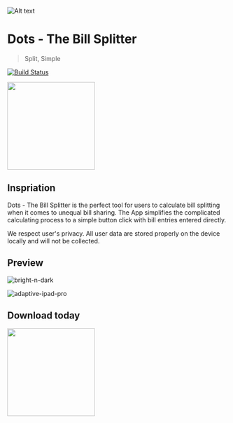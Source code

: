 ![Alt text](https://github.com/cs130-w21/dots-ios/blob/master/Assets/banner.jpg?raw=true)

# Dots - The Bill Splitter
> Split, Simple

[![Build Status](https://travis-ci.com/cs130-w21/dots-ios.svg?branch=master)](https://travis-ci.com/cs130-w21/dots-ios)

[<img src="https://i.imgur.com/Unvhva7.png" width="200">](https://apps.apple.com/us/app/dots-the-bill-splitter/id1553039795)

## Inspriation
Dots - The Bill Splitter is the perfect tool for users to calculate bill splitting when it comes to unequal bill sharing. The App simplifies the complicated calculating process to a simple button click with bill entries entered directly. 

We respect user's privacy. All user data are stored properly on the device locally and will not be collected.

## Preview
![bright-n-dark](https://github.com/cs130-w21/dots-ios/blob/master/Assets/preview-bright-n-dark.png?raw=true)

![adaptive-ipad-pro](https://github.com/cs130-w21/dots-ios/blob/master/Assets/preview-ipad-pro-12.9.png?raw=true)

## Download today

[<img src="https://i.imgur.com/Unvhva7.png" width="200">](https://apps.apple.com/us/app/dots-the-bill-splitter/id1553039795)

